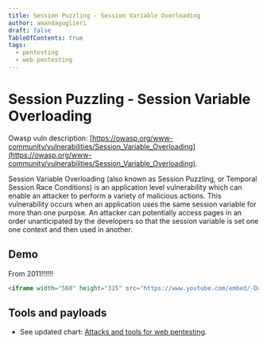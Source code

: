 ```yaml
---
title: Session Puzzling - Session Variable Overloading
author: amandaguglieri
draft: false
TableOfContents: true
tags:
  - pentesting
  - web pentesting
---
```


# Session Puzzling - Session Variable Overloading

Owasp vuln description: [https://owasp.org/www-community/vulnerabilities/Session_Variable_Overloading](https://owasp.org/www-community/vulnerabilities/Session_Variable_Overloading).

Session Variable Overloading (also known as Session Puzzling, or Temporal Session Race Conditions) is an application level vulnerability which can enable an attacker to perform a variety of malicious actions. This vulnerability occurs when an application uses the same session variable for more than one purpose. An attacker can potentially access pages in an order unanticipated by the developers so that the session variable is set one one context and then used in another.

## Demo

From 2011!!!!!!

```html
<iframe width="560" height="315" src="https://www.youtube.com/embed/-DackF8HsIE" frameborder="0" allow="accelerometer; autoplay; encrypted-media; gyroscope; picture-in-picture" allowfullscreen></iframe>
```


## Tools and payloads 

- See updated chart: [Attacks and tools for web pentesting](../OWASP/index.md).

